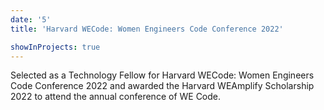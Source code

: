 ```yaml
---
date: '5'
title: 'Harvard WECode: Women Engineers Code Conference 2022'

showInProjects: true
---
```


Selected as a Technology Fellow for Harvard WECode: Women Engineers Code Conference 2022 and awarded
the Harvard WEAmplify Scholarship 2022 to attend the annual conference of WE Code.
